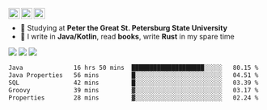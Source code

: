 [<img align="left" alt="Igr1x | Gmail" width="22px" src="https://cdn.simpleicons.org/gmail/black/white" />](mailto:iv05012003@gmail.com)
[<img align="left" alt="Igr1x | LinkedIn" width="22px" src="https://cdn.simpleicons.org/linkedin/black/white" />](https://www.linkedin.com/in/igor-varnavskii-9a380432a/)
[<img align="left" alt="Igr1x | Telegram" width="22px" src="https://cdn.simpleicons.org/telegram/black/white" />](https://t.me/Igr1x)
<br/>

- 📒 Studying at **Peter the Great St. Petersburg State University**
- 👾 I write in **Java/Kotlin**, read **books**, write **Rust** in my spare time

![](http://github-profile-summary-cards.vercel.app/api/cards/most-commit-language?username=Igr1x&theme=github) ![](http://github-profile-summary-cards.vercel.app/api/cards/stats?username=Igr1x&theme=github)
![](http://github-profile-summary-cards.vercel.app/api/cards/profile-details?username=Igr1x&theme=github)

 <!--START_SECTION:waka-->

```txt
Java              16 hrs 50 mins  ████████████████████░░░░░   80.15 %
Java Properties   56 mins         █░░░░░░░░░░░░░░░░░░░░░░░░   04.51 %
SQL               42 mins         █░░░░░░░░░░░░░░░░░░░░░░░░   03.39 %
Groovy            39 mins         ▓░░░░░░░░░░░░░░░░░░░░░░░░   03.17 %
Properties        28 mins         ▓░░░░░░░░░░░░░░░░░░░░░░░░   02.24 %
```

<!--END_SECTION:waka-->

